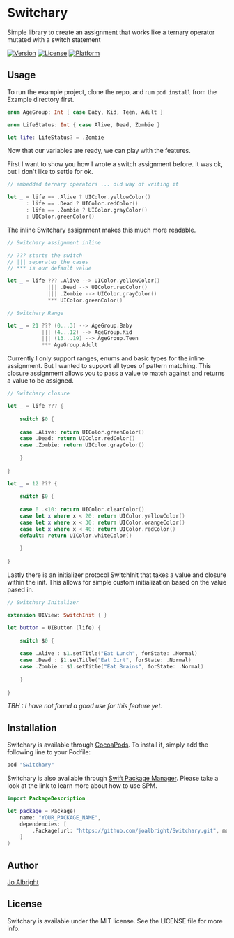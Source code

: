 # Switchary

Simple library to create an assignment that works like a ternary operator mutated with a switch statement

<!--[![CI Status](http://img.shields.io/travis/Jo Albright/Switchary.svg?style=flat)](https://travis-ci.org/Jo Albright/Switchary)-->

[![Version](https://img.shields.io/cocoapods/v/Switchary.svg?style=flat)](http://cocoapods.org/pods/Switchary)
[![License](https://img.shields.io/cocoapods/l/Switchary.svg?style=flat)](http://cocoapods.org/pods/Switchary)
[![Platform](https://img.shields.io/cocoapods/p/Switchary.svg?style=flat)](http://cocoapods.org/pods/Switchary)

## Usage

To run the example project, clone the repo, and run `pod install` from the Example directory first.

```swift
enum AgeGroup: Int { case Baby, Kid, Teen, Adult }

enum LifeStatus: Int { case Alive, Dead, Zombie }

let life: LifeStatus? = .Zombie
```

Now that our variables are ready, we can play with the features.

First I want to show you how I wrote a switch assignment before. It was ok, but I don't like to settle for ok.

```swift
// embedded ternary operators ... old way of writing it

let _ = life == .Alive ? UIColor.yellowColor()
      : life == .Dead ? UIColor.redColor()
      : life == .Zombie ? UIColor.grayColor()
      : UIColor.greenColor()
```

The inline Switchary assignment makes this much more readable.

```swift
// Switchary assignment inline

// ??? starts the switch
// ||| seperates the cases
// *** is our default value

let _ = life ??? .Alive --> UIColor.yellowColor()
             ||| .Dead --> UIColor.redColor()
             ||| .Zombie --> UIColor.grayColor()
             *** UIColor.greenColor()
```

```swift
// Switchary Range

let _ = 21 ??? (0...3) --> AgeGroup.Baby
           ||| (4...12) --> AgeGroup.Kid
           ||| (13...19) --> AgeGroup.Teen
           *** AgeGroup.Adult
```

Currently I only support ranges, enums and basic types for the inline assignment. But I wanted to support all types of pattern matching. This closure assignment allows you to pass a value to match against and returns a value to be assigned.

```swift
// Switchary closure

let _ = life ??? {
    
    switch $0 {
    
    case .Alive: return UIColor.greenColor()
    case .Dead: return UIColor.redColor()
    case .Zombie: return UIColor.grayColor()
    
    }
    
}

let _ = 12 ??? {
    
    switch $0 {
        
    case 0..<10: return UIColor.clearColor()
    case let x where x < 20: return UIColor.yellowColor()
    case let x where x < 30: return UIColor.orangeColor()
    case let x where x < 40: return UIColor.redColor()
    default: return UIColor.whiteColor()
        
    }
    
}
```

Lastly there is an initializer protocol SwitchInit that takes a value and closure within the init. This allows for simple custom initialization based on the value pased in.

```swift
// Switchary Initalizer

extension UIView: SwitchInit { }

let button = UIButton (life) {
    
    switch $0 {
        
    case .Alive : $1.setTitle("Eat Lunch", forState: .Normal)
    case .Dead : $1.setTitle("Eat Dirt", forState: .Normal)
    case .Zombie : $1.setTitle("Eat Brains", forState: .Normal)
        
    }
 
}   
```
*TBH : I have not found a good use for this feature yet.*


<!--## Requirements-->

## Installation

Switchary is available through [CocoaPods](http://cocoapods.org). To install
it, simply add the following line to your Podfile:

```ruby
pod "Switchary"
```

Switchary is also available through [Swift Package Manager](https://swift.org/package-manager/). Please take a look at the link to learn more about how to use SPM.

```swift
import PackageDescription

let package = Package(
    name: "YOUR_PACKAGE_NAME",
    dependencies: [
        .Package(url: "https://github.com/joalbright/Switchary.git", majorVersion: 0)
    ]
)
```

## Author

[Jo Albright](https://github.com/joalbright)

## License

Switchary is available under the MIT license. See the LICENSE file for more info.
